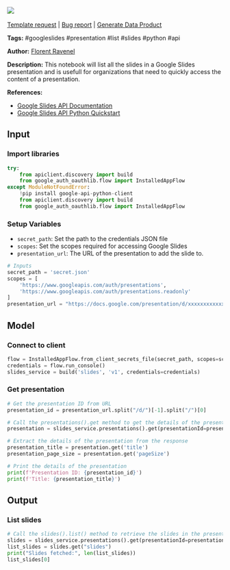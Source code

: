 <a href="https://app.naas.ai/user-redirect/naas/downloader?url=https://raw.githubusercontent.com/jupyter-naas/awesome-notebooks/master/Google%20Slides/Google_Slides_List_slides_in_presentation.ipynb" target="_parent"><img src="https://naasai-public.s3.eu-west-3.amazonaws.com/open_in_naas.svg"/></a><br><br><a href="https://github.com/jupyter-naas/awesome-notebooks/issues/new?assignees=&labels=&template=template-request.md&title=Tool+-+Action+of+the+notebook+">Template request</a> | <a href="https://github.com/jupyter-naas/awesome-notebooks/issues/new?assignees=&labels=bug&template=bug_report.md&title=Google+Slides+-+List+slides+in+presentation:+Error+short+description">Bug report</a> | <a href="https://app.naas.ai/user-redirect/naas/downloader?url=https://raw.githubusercontent.com/jupyter-naas/awesome-notebooks/master/Naas/Naas_Start_data_product.ipynb" target="_parent">Generate Data Product</a>

**Tags:** #googleslides #presentation #list #slides #python #api

**Author:** [Florent Ravenel](https://linkedin.com/in/florent-ravenel)

**Description:** This notebook will list all the slides in a Google Slides presentation and is usefull for organizations that need to quickly access the content of a presentation.

**References:**
- [Google Slides API Documentation](https://developers.google.com/slides/how-tos/overview)
- [Google Slides API Python Quickstart](https://developers.google.com/slides/quickstart/python)

## Input

### Import libraries


```python
try:
    from apiclient.discovery import build
    from google_auth_oauthlib.flow import InstalledAppFlow
except ModuleNotFoundError:
    !pip install google-api-python-client
    from apiclient.discovery import build
    from google_auth_oauthlib.flow import InstalledAppFlow
```

### Setup Variables
- `secret_path`: Set the path to the credentials JSON file
- `scopes`: Set the scopes required for accessing Google Slides
- `presentation_url`: The URL of the presentation to add the slide to.


```python
# Inputs
secret_path = 'secret.json'
scopes = [
    'https://www.googleapis.com/auth/presentations',
    'https://www.googleapis.com/auth/presentations.readonly'
]
presentation_url = "https://docs.google.com/presentation/d/xxxxxxxxxxxxxxxxx/"
```

## Model

### Connect to client


```python
flow = InstalledAppFlow.from_client_secrets_file(secret_path, scopes=scopes)
credentials = flow.run_console()
slides_service = build('slides', 'v1', credentials=credentials)
```

### Get presentation


```python
# Get the presentation ID from URL
presentation_id = presentation_url.split("/d/")[-1].split("/")[0]

# Call the presentations().get method to get the details of the presentation
presentation = slides_service.presentations().get(presentationId=presentation_id).execute()

# Extract the details of the presentation from the response
presentation_title = presentation.get('title')
presentation_page_size = presentation.get('pageSize')

# Print the details of the presentation
print(f'Presentation ID: {presentation_id}')
print(f'Title: {presentation_title}')
```

## Output

### List slides


```python
# Call the slides().list() method to retrieve the slides in the presentation
slides = slides_service.presentations().get(presentationId=presentation_id).execute()
list_slides = slides.get("slides")
print("Slides fetched:", len(list_slides))
list_slides[0]
```
